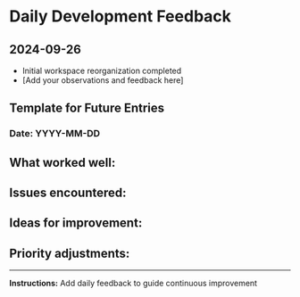 # Daily Development Feedback

## 2024-09-26
- Initial workspace reorganization completed
- [Add your observations and feedback here]

## Template for Future Entries
### Date: YYYY-MM-DD
**What worked well:**
-

**Issues encountered:**
-

**Ideas for improvement:**
-

**Priority adjustments:**
-

---
**Instructions:** Add daily feedback to guide continuous improvement